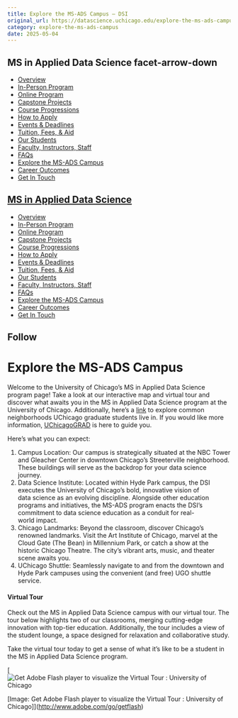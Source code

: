 ```yaml
---
title: Explore the MS-ADS Campus – DSI
original_url: https://datascience.uchicago.edu/explore-the-ms-ads-campus
category: explore-the-ms-ads-campus
date: 2025-05-04
---
```


## MS in Applied Data Science facet-arrow-down

* [Overview](https://datascience.uchicago.edu/education/masters-programs/ms-in-applied-data-science/)
* [In-Person Program](https://datascience.uchicago.edu/education/masters-programs/in-person-program/)
* [Online Program](https://datascience.uchicago.edu/education/masters-programs/online-program/)
* [Capstone Projects](https://datascience.uchicago.edu/education/masters-programs/ms-in-applied-data-science/capstone-projects/)
* [Course Progressions](https://datascience.uchicago.edu/education/masters-programs/ms-in-applied-data-science/course-progressions/)
* [How to Apply](https://datascience.uchicago.edu/education/masters-programs/ms-in-applied-data-science/how-to-apply/)
* [Events & Deadlines](https://datascience.uchicago.edu/education/masters-programs/ms-in-applied-data-science/events-deadlines/)
* [Tuition, Fees, & Aid](https://datascience.uchicago.edu/education/tuition-fees-aid/)
* [Our Students](https://datascience.uchicago.edu/education/masters-programs/ms-in-applied-data-science/our-students/)
* [Faculty, Instructors, Staff](https://datascience.uchicago.edu/education/masters-programs/ms-in-applied-data-science/instructors-staff/)
* [FAQs](https://datascience.uchicago.edu/education/masters-programs/ms-in-applied-data-science/faqs/)
* [Explore the MS-ADS Campus](https://datascience.uchicago.edu/explore-the-ms-ads-campus/)
* [Career Outcomes](https://datascience.uchicago.edu/education/masters-programs/ms-in-applied-data-science/career-outcomes/)
* [Get In Touch](https://apply-psd.uchicago.edu/register/?id=ef0bc7e7-7b6a-4888-92e1-0574384e9b9c&amp)

## [MS in Applied Data Science](https://datascience.uchicago.edu/education/masters-programs/ms-in-applied-data-science/)

* [Overview](https://datascience.uchicago.edu/education/masters-programs/ms-in-applied-data-science/)
* [In-Person Program](https://datascience.uchicago.edu/education/masters-programs/in-person-program/)
* [Online Program](https://datascience.uchicago.edu/education/masters-programs/online-program/)
* [Capstone Projects](https://datascience.uchicago.edu/education/masters-programs/ms-in-applied-data-science/capstone-projects/)
* [Course Progressions](https://datascience.uchicago.edu/education/masters-programs/ms-in-applied-data-science/course-progressions/)
* [How to Apply](https://datascience.uchicago.edu/education/masters-programs/ms-in-applied-data-science/how-to-apply/)
* [Events & Deadlines](https://datascience.uchicago.edu/education/masters-programs/ms-in-applied-data-science/events-deadlines/)
* [Tuition, Fees, & Aid](https://datascience.uchicago.edu/education/tuition-fees-aid/)
* [Our Students](https://datascience.uchicago.edu/education/masters-programs/ms-in-applied-data-science/our-students/)
* [Faculty, Instructors, Staff](https://datascience.uchicago.edu/education/masters-programs/ms-in-applied-data-science/instructors-staff/)
* [FAQs](https://datascience.uchicago.edu/education/masters-programs/ms-in-applied-data-science/faqs/)
* [Explore the MS-ADS Campus](https://datascience.uchicago.edu/explore-the-ms-ads-campus/)
* [Career Outcomes](https://datascience.uchicago.edu/education/masters-programs/ms-in-applied-data-science/career-outcomes/)
* [Get In Touch](https://apply-psd.uchicago.edu/register/?id=ef0bc7e7-7b6a-4888-92e1-0574384e9b9c&amp)

## Follow

<!-- Table-like structure detected -->

# Explore the MS-ADS Campus

Welcome to the University of Chicago’s MS in Applied Data Science program page! Take a look at our interactive map and virtual tour and discover what awaits you in the MS in Applied Data Science program at the University of Chicago. Additionally, here’s a [link](https://grad.uchicago.edu/life-at-uchicago/housing/finding-an-apartment/other-chicago-neighborhoods/) to explore common neighborhoods UChicago graduate students live in. If you would like more information, [UChicagoGRAD](https://grad.uchicago.edu/life-at-uchicago/housing/) is here to guide you.

Here’s what you can expect:

1. Campus Location: Our campus is strategically situated at the NBC Tower and Gleacher Center in downtown Chicago’s Streeterville neighborhood. These buildings will serve as the backdrop for your data science journey.
2. Data Science Institute: Located within Hyde Park campus, the DSI executes the University of Chicago’s bold, innovative vision of data science as an evolving discipline. Alongside other education programs and initiatives, the MS-ADS program enacts the DSI’s commitment to data science education as a conduit for real-world impact.
3. Chicago Landmarks: Beyond the classroom, discover Chicago’s renowned landmarks. Visit the Art Institute of Chicago, marvel at the Cloud Gate (The Bean) in Millennium Park, or catch a show at the historic Chicago Theatre. The city’s vibrant arts, music, and theater scene awaits you.
4. UChicago Shuttle: Seamlessly navigate to and from the downtown and Hyde Park campuses using the convenient (and free) UGO shuttle service.

#### 

#### Virtual Tour

Check out the MS in Applied Data Science campus with our virtual tour. The tour below highlights two of our classrooms, merging cutting-edge innovation with top-tier education. Additionally, the tour includes a view of the student lounge, a space designed for relaxation and collaborative study.

Take the virtual tour today to get a sense of what it’s like to be a student in the MS in Applied Data Science program.

[![Get Adobe Flash player to visualize the Virtual Tour : University of Chicago](http://www.adobe.com/images/shared/download_buttons/get_flash_player.gif)

[Image: Get Adobe Flash player to visualize the Virtual Tour : University of Chicago]](http://www.adobe.com/go/getflash)